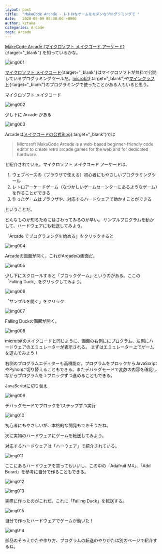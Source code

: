 ```yaml
---
layout: post
title:  "MakeCode Arcade - レトロなゲームをモダンなプログラミングで "
date:   2020-09-09 08:30:00 +0900
author: kztaka
categories: Arcade
tags: Arcade
---
```

[MakeCode Arcade (マイクロソフト メイクコード アーケード)](https://arcade.makecode.com/){:target="_blank"} を知っているかな。

![img001](/blog/images/2020/0909-img001.gif)

[マイクロソフト メイクコード](https://www.microsoft.com/){:target="_blank"}はマイクロソフトが無料で公開しているプログラミングツールだ。[microbit](https://makecode.microbit.org/){:target="_blank"}や[マインクラフト](https://minecraft.makecode.com/){:target="_blank"}のプログラミングで使ったことがある人もいると思う。

マイクロソフト メイクコード

![img002](/blog/images/2020/0909-img002.png)

少し下に Arcade がある

![img003](/blog/images/2020/0909-img003.png)

Arcadeは[メイクコードの公式Blog](https://makecode.com/blog/arcade/01-18-2019){:target="_blank"}では
> Microsoft MakeCode Arcade is a web-based beginner-friendly code editor to create retro arcade games for the web and for dedicated hardware.

と紹介されている。マイクロソフト メイクコード アーケードは、
1. ウェブベースの（ブラウザで使える）初心者にもやさしいプログラミングツール
2. レトロアーケードゲーム（なつかしいゲームセーンターにあるようなゲーム）を作ることができる
3. 作ったゲームはブラウザや、対応するハードウェアで動かすことができる

ということだ。

どんなものか知るためにはさわってみるのが早い。
サンプルプログラムを動かして、ハードウェアにも転送してみよう。

「Arcade でプログラミングを始める」をクリックすると

![img004](/blog/images/2020/0909-img004.png)

Arcadeの画面が開く。これがArcadeの画面だ。

![img005](/blog/images/2020/0909-img005.png)

少し下にスクロールすると「ブロックゲーム」というのがある。ここの「Falling Duck」をクリックしてみよう。

![img006](/blog/images/2020/0909-img006.png)

「サンプルを開く」をクリック

![img007](/blog/images/2020/0909-img007.png)

Falling Duckの画面が開く。

![img008](/blog/images/2020/0909-img008.png)

micro:bitのメイクコードと同じように、画面の右側ににプログラム、左側にハードウェアのエミュレーターが表示される。
まずはエミュレーター上でゲームを遊んでみよう！

右側のプログラムエディターも高機能だ。プログラムをブロックからJavaScriptやPyhonに切り替えることもできる。またデバッグモードで変数の内容を確認しながらプログラムを１ブロックずつ進めることもできる。

JavaScriptに切り替え

![img009](/blog/images/2020/0909-img009.png)

デバッグモードでブロックを1ステップずつ実行

![img010](/blog/images/2020/0909-img010.png)


初心者にもやさしいが、本格的な開発もできそうだね。



次に実物のハードウェアにゲームを転送してみよう。

対応するハードウェアは「ハーウェア」で紹介されている。

![img011](/blog/images/2020/0909-img011.png)

ここにあるハードウェアを買ってもいいし、この中の「Adafruit M4」、「Add Board」を参考に自分で作ることもできる。

![img012](/blog/images/2020/0909-img012.png)

![img013](/blog/images/2020/0909-img013.png)


実際に作ったのがこれだ。これに「Falling Duck」を転送する。

![img015](/blog/images/2020/0909-img015.png)

自分で作ったハードウェアでゲームが動いた！

![img014](/blog/images/2020/0909-img014.gif)


部品のそろえかたや作り方、プログラムの転送のやりかたは別のページで紹介するね。



